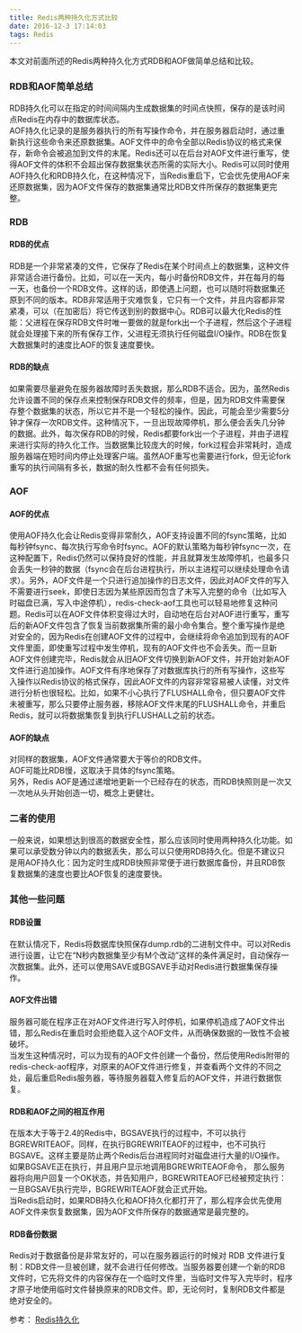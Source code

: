 ```yaml
---
title: Redis两种持久化方式比较    
date: 2016-12-3 17:14:03   
tags: Redis
---
```


本文对前面所述的Redis两种持久化方式RDB和AOF做简单总结和比较。
<!--more-->  

### RDB和AOF简单总结

RDB持久化可以在指定的时间间隔内生成数据集的时间点快照，保存的是该时间点Redis在内存中的数据库状态。          
AOF持久化记录的是服务器执行的所有写操作命令，并在服务器启动时，通过重新执行这些命令来还原数据集。AOF文件中的命令全部以Redis协议的格式来保存，新命令会被追加到文件的末尾。Redis还可以在后台对AOF文件进行重写，使得AOF文件的体积不会超出保存数据集状态所需的实际大小。Redis可以同时使用AOF持久化和RDB持久化，在这种情况下，当Redis重启下，它会优先使用AOF来还原数据集，因为AOF文件保存的数据集通常比RDB文件所保存的数据集更完整。           

### RDB
#### RDB的优点
RDB是一个非常紧凑的文件，它保存了Redis在某个时间点上的数据集，这种文件非常适合进行备份。比如，可以在一天内，每小时备份RDB文件，并在每月的每一天，也备份一个RDB文件。这样的话，即使遇上问题，也可以随时将数据集还原到不同的版本。RDB非常适用于灾难恢复，它只有一个文件，并且内容都非常紧凑，可以（在加密后）将它传送到别的数据中心。RDB可以最大化Redis的性能：父进程在保存RDB文件时唯一要做的就是fork出一个子进程，然后这个子进程就会处理接下来的所有保存工作，父进程无须执行任何磁盘I/O操作。RDB在恢复大数据集时的速度比AOF的恢复速度要快。          
#### RDB的缺点
如果需要尽量避免在服务器故障时丢失数据，那么RDB不适合。因为，虽然Redis允许设置不同的保存点来控制保存RDB文件的频率，但是，因为RDB文件需要保存整个数据集的状态，所以它并不是一个轻松的操作。因此，可能会至少需要5分钟才保存一次RDB文件。这种情况下，一旦出现故障停机，那么便会丢失几分钟的数据。此外，每次保存RDB的时候，Redis都要fork出一个子进程，并由子进程来进行实际的持久化工作。当数据集比较庞大的时候，fork过程会非常耗时，造成服务器端在短时间内停止处理客户端。虽然AOF重写也需要进行fork，但无论fork重写的执行间隔有多长，数据的耐久性都不会有任何损失。
### AOF
#### AOF的优点
使用AOF持久化会让Redis变得非常耐久，AOF支持设置不同的fsync策略，比如每秒钟fsync、每次执行写命令时fsync。AOF的默认策略为每秒钟fsync一次，在这种配置下，Redis仍然可以保持良好的性能，并且就算发生故障停机，也最多只会丢失一秒钟的数据（fsync会在后台进程执行，所以主进程可以继续处理命令请求）。另外，AOF文件是一个只进行追加操作的日志文件，因此对AOF文件的写入不需要进行seek，即使日志因为某些原因而包含了未写入完整的命令（比如写入时磁盘已满，写入中途停机），redis-check-aof工具也可以轻易地修复这种问题。Redis可以在AOF文件体积变得过大时，自动地在后台对AOF进行重写，重写后的新AOF文件包含了恢复当前数据集所需的最小命令集合。整个重写操作是绝对安全的，因为Redis在创建AOF文件的过程中，会继续将命令追加到现有的AOF文件里面，即使重写过程中发生停机，现有的AOF文件也不会丢失。而一旦新AOF文件创建完毕，Redis就会从旧AOF文件切换到新AOF文件，并开始对新AOF文件进行追加操作。AOF文件有序地保存了对数据库执行的所有写操作，这些写入操作以Redis协议的格式保存，因此AOF文件的内容非常容易被人读懂，对文件进行分析也很轻松。比如，如果不小心执行了FLUSHALL命令，但只要AOF文件未被重写，那么只要停止服务器，移除AOF文件末尾的FLUSHALL命令，并重启Redis，就可以将数据集恢复到执行FLUSHALL之前的状态。           

#### AOF的缺点

对同样的数据集，AOF文件通常要大于等价的RDB文件。      
AOF可能比RDB慢，这取决于具体的fsync策略。    
另外，Redis AOF是通过递增地更新一个已经存在的状态，而RDB快照则是一次又一次地从头开始创造一切，概念上更健壮。

### 二者的使用
一般来说，如果想达到很高的数据安全性，那么应该同时使用两种持久化功能。如果可以承受数分钟以内的数据丢失，那么可以只使用RDB持久化。但是不建议只是用AOF持久化：因为定时生成RDB快照非常便于进行数据库备份，并且RDB恢复数据集的速度也要比AOF恢复的速度要快。

### 其他一些问题
#### RDB设置

在默认情况下，Redis将数据库快照保存dump.rdb的二进制文件中。可以对Redis进行设置，让它在“N秒内数据集至少有M个改动”这样的条件满足时，自动保存一次数据集。此外，还可以使用SAVE或BGSAVE手动对Redis进行数据集保存操作。

#### AOF文件出错
服务器可能在程序正在对AOF文件进行写入时停机，如果停机造成了AOF文件出错，那么Redis在重启时会拒绝载入这个AOF文件，从而确保数据的一致性不会被破坏。         
当发生这种情况时，可以为现有的AOF文件创建一个备份，然后使用Redis附带的redis-check-aof程序，对原来的AOF文件进行修复，并查看两个文件的不同之处，最后重启Redis服务器，等待服务器载入修复后的AOF文件，并进行数据恢复。

#### RDB和AOF之间的相互作用

在版本大于等于2.4的Redis中，BGSAVE执行的过程中，不可以执行BGREWRITEAOF。同样，在执行BGREWRITEAOF的过程中，也不可执行BGSAVE。这样主要是防止两个Redis后台进程同时对磁盘进行大量的I/O操作。        
如果BGSAVE正在执行，并且用户显示地调用BGREWRITEAOF命令， 那么服务器将向用户回复一个OK状态，并告知用户，BGREWRITEAOF已经被预定执行：一旦BGSAVE执行完毕，BGREWRITEAOF就会正式开始。    
当Redis启动时，如果RDB持久化和AOF持久化都打开了，那么程序会优先使用AOF文件来恢复数据集，因为AOF文件所保存的数据通常是最完整的。

#### RDB备份数据
Redis对于数据备份是非常友好的，可以在服务器运行的时候对 RDB 文件进行复制：RDB文件一旦被创建，就不会进行任何修改。当服务器要创建一个新的RDB文件时，它先将文件的内容保存在一个临时文件里，当临时文件写入完毕时，程序才原子地使用临时文件替换原来的RDB文件。即，无论何时，复制RDB文件都是绝对安全的。



参考： [Redis持久化](https://segmentfault.com/a/1190000005052628)

